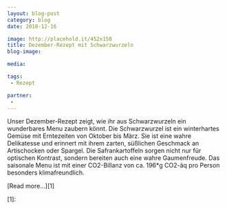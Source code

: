```yaml
---
layout: blog-post
category: blog
date: 2010-12-16

image: http://placehold.it/452x150
title: Dezember-Rezept mit Schwarzwurzeln 
blog-image: 

media: 

tags:
 - Rezept

partner:
 - 
---
```


Unser Dezember-Rezept zeigt, wie ihr aus Schwarzwurzeln ein wunderbares Menu zaubern könnt. Die Schwarzwurzel ist ein winterhartes Gemüse mit Erntezeiten von Oktober bis März. Sie ist eine wahre Delikatesse und erinnert mit ihrem zarten, süßlichen Geschmack an Artischocken oder Spargel. Die Safrankartoffeln sorgen nicht nur für optischen Kontrast, sondern bereiten auch eine wahre Gaumenfreude. Das saisonale Menu ist mit einer CO2-Billanz von ca. 196*g CO2-äq pro Person besonders klimafreundlich.

[Read more...][1]

[1]: